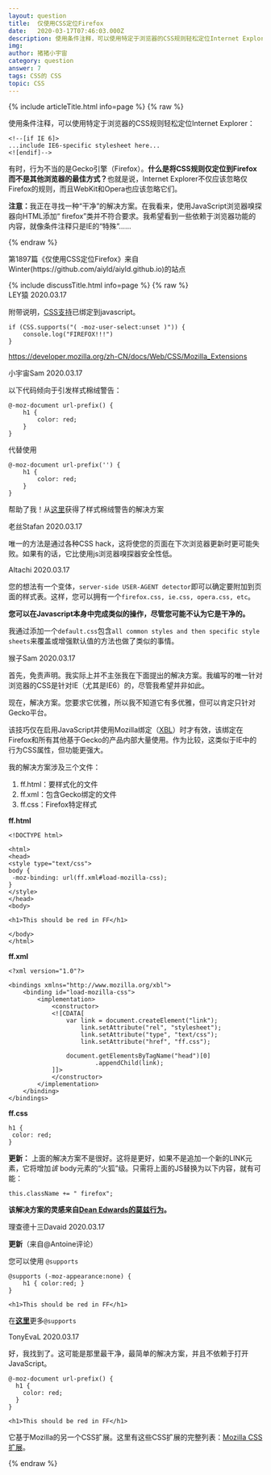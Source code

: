 ```yaml
---
layout: question
title:  仅使用CSS定位Firefox
date:   2020-03-17T07:46:03.000Z
description: 使用条件注释，可以使用特定于浏览器的CSS规则轻松定位Internet Explorer：<\!--\[if IE 6\]>...include IE6-...
img: 
author: 猪猪小宇宙
category: question
answer: 7
tags: CSS的 CSS
topic: CSS
---
```

<div class="article-root">
  <div class="article">
    {% include articleTitle.html info=page %}
    {% raw %}
    <div class="article-content"><p><font style="vertical-align: inherit;"><font style="vertical-align: inherit;">使用条件注释，可以使用特定于浏览器的CSS规则轻松定位Internet Explorer：</font></font></p>

<pre><code>&lt;!--[if IE 6]&gt;<font></font>
...include IE6-specific stylesheet here...<font></font>
&lt;![endif]--&gt;<font></font>
</code></pre>

<p><font style="vertical-align: inherit;"><font style="vertical-align: inherit;">有时，行为不当的是Gecko引擎（Firefox）。</font></font><strong><font style="vertical-align: inherit;"><font style="vertical-align: inherit;">什么是将CSS规则仅定位到Firefox而不是其他浏览器的最佳方式？</font></font></strong><font style="vertical-align: inherit;"><font style="vertical-align: inherit;">也就是说，Internet Explorer不仅应该忽略仅Firefox的规则，而且WebKit和Opera也应该忽略它们。</font></font></p>

<p><strong><font style="vertical-align: inherit;"><font style="vertical-align: inherit;">注意：</font></font></strong><font style="vertical-align: inherit;"><font style="vertical-align: inherit;">我正在寻找一种“干净”的解决方案。</font><font style="vertical-align: inherit;">在我看来，使用JavaScript浏览器嗅探器向HTML添加“ firefox”类并不符合要求。</font><font style="vertical-align: inherit;">我希望看到一些依赖于浏览器功能的内容，就像条件注释只是IE的“特殊”……</font></font></p></div>
    {% endraw %}
  </div>
  <p class="winter_mark">第1897篇《仅使用CSS定位Firefox》来自Winter(https://github.com/aiyld/aiyld.github.io)的站点</p>
  <div class="discuss-wrapper">
    {% include discussTitle.html info=page %}
    {% raw %}
    <div class="discuss-item">
        <div class="discuss-parent">
          <div class="discuss-meta">
            <span class="discuss-user">LEY猿</span>
            <span class="discuss-time">2020.03.17</span>
          </div>
          <div class="discuss-comment"><p><a href="https://developer.mozilla.org/en-US/docs/Web/CSS/@supports" rel="nofollow noreferrer"><font style="vertical-align: inherit;"></font></a><font style="vertical-align: inherit;"><font style="vertical-align: inherit;">附带说明，</font><a href="https://developer.mozilla.org/en-US/docs/Web/CSS/@supports" rel="nofollow noreferrer"><font style="vertical-align: inherit;">CSS支持</font></a><font style="vertical-align: inherit;">已绑定到javascript。</font></font></p>

<p></p><div class="snippet" data-lang="js" data-hide="false" data-console="true" data-babel="false">
<div class="snippet-code">
<pre class="snippet-code-js lang-js prettyprint-override"><code>if (CSS.supports("( -moz-user-select:unset )")) {<font></font>
    console.log("FIREFOX!!!")<font></font>
}</code></pre>
</div>
</div>
<p></p>

<p><a href="https://developer.mozilla.org/en-US/docs/Web/CSS/Mozilla_Extensions" rel="nofollow noreferrer"><font style="vertical-align: inherit;"><font style="vertical-align: inherit;">https://developer.mozilla.org/zh-CN/docs/Web/CSS/Mozilla_Extensions</font></font></a></p></div>
        </div></div><div class="discuss-item">
        <div class="discuss-parent">
          <div class="discuss-meta">
            <span class="discuss-user">小宇宙Sam</span>
            <span class="discuss-time">2020.03.17</span>
          </div>
          <div class="discuss-comment"><p><font style="vertical-align: inherit;"><font style="vertical-align: inherit;">以下代码倾向于引发样式棉绒警告：</font></font></p>

<pre><code>@-moz-document url-prefix() {<font></font>
    h1 {<font></font>
        color: red;<font></font>
    }<font></font>
}<font></font>
</code></pre>

<p><font style="vertical-align: inherit;"><font style="vertical-align: inherit;">代替使用 </font></font></p>

<pre><code>@-moz-document url-prefix('') {<font></font>
    h1 {<font></font>
        color: red;<font></font>
    }<font></font>
}<font></font>
</code></pre>

<p><font style="vertical-align: inherit;"><font style="vertical-align: inherit;">帮助了我！</font><font style="vertical-align: inherit;">从</font><a href="https://stylelint.io/user-guide/rules/function-url-quotes/" rel="nofollow noreferrer"><font style="vertical-align: inherit;">这里</font></a><font style="vertical-align: inherit;">获得了样式棉绒警告的解决方案</font></font><a href="https://stylelint.io/user-guide/rules/function-url-quotes/" rel="nofollow noreferrer"><font style="vertical-align: inherit;"></font></a> </p></div>
        </div></div><div class="discuss-item">
        <div class="discuss-parent">
          <div class="discuss-meta">
            <span class="discuss-user">老丝Stafan</span>
            <span class="discuss-time">2020.03.17</span>
          </div>
          <div class="discuss-comment"><p><font style="vertical-align: inherit;"><font style="vertical-align: inherit;">唯一的方法是通过各种CSS hack，这将使您的页面在下次浏览器更新时更可能失败。</font><font style="vertical-align: inherit;">如果有的话，它比使用js浏览器嗅探器安全性低。</font></font></p></div>
        </div></div><div class="discuss-item">
        <div class="discuss-parent">
          <div class="discuss-meta">
            <span class="discuss-user">AItachi</span>
            <span class="discuss-time">2020.03.17</span>
          </div>
          <div class="discuss-comment"><p><font style="vertical-align: inherit;"><font style="vertical-align: inherit;">您的想法有一个变体，</font></font><code>server-side USER-AGENT detector</code><font style="vertical-align: inherit;"><font style="vertical-align: inherit;">即可以确定要附加到页面的样式表。</font><font style="vertical-align: inherit;">这样，您可以拥有一个</font></font><code>firefox.css, ie.css, opera.css, etc</code><font style="vertical-align: inherit;"><font style="vertical-align: inherit;">。</font></font></p>

<p><strong><font style="vertical-align: inherit;"><font style="vertical-align: inherit;">您可以在Javascript本身中完成类似的操作，尽管您可能不认为它是干净的。</font></font></strong></p>

<p><font style="vertical-align: inherit;"><font style="vertical-align: inherit;">我通过</font><font style="vertical-align: inherit;">添加</font><font style="vertical-align: inherit;">一个</font></font><code>default.css</code><font style="vertical-align: inherit;"><font style="vertical-align: inherit;">包含</font></font><code>all common styles and then specific style sheets</code><font style="vertical-align: inherit;"><font style="vertical-align: inherit;">来覆盖或增强默认值的方法</font><font style="vertical-align: inherit;">也做了类似的事情</font><font style="vertical-align: inherit;">。</font></font></p></div>
        </div></div><div class="discuss-item">
        <div class="discuss-parent">
          <div class="discuss-meta">
            <span class="discuss-user">猴子Sam</span>
            <span class="discuss-time">2020.03.17</span>
          </div>
          <div class="discuss-comment"><p><font style="vertical-align: inherit;"><font style="vertical-align: inherit;">首先，免责声明。</font><font style="vertical-align: inherit;">我实际上并不主张我在下面提出的解决方案。</font><font style="vertical-align: inherit;">我编写的唯一针对浏览器的CSS是针对IE（尤其是IE6）的，尽管我希望并非如此。</font></font></p>

<p><font style="vertical-align: inherit;"><font style="vertical-align: inherit;">现在，解决方案。</font><font style="vertical-align: inherit;">您要求它优雅，所以我不知道它有多优雅，但可以肯定只针对Gecko平台。</font></font></p>

<p><font style="vertical-align: inherit;"><font style="vertical-align: inherit;">该技巧仅在启用JavaScript并使用Mozilla绑定（</font></font><a href="https://developer.mozilla.org/en/XBL/XBL_1.0_Reference" rel="noreferrer"><font style="vertical-align: inherit;"><font style="vertical-align: inherit;">XBL</font></font></a><font style="vertical-align: inherit;"><font style="vertical-align: inherit;">）</font><font style="vertical-align: inherit;">时才有效</font><font style="vertical-align: inherit;">，该</font><font style="vertical-align: inherit;">绑定</font><font style="vertical-align: inherit;">在Firefox和所有其他基于Gecko的产品内部大量使用。</font><font style="vertical-align: inherit;">作为比较，这类似于IE中的行为CSS属性，但功能更强大。</font></font></p>

<p><font style="vertical-align: inherit;"><font style="vertical-align: inherit;">我的解决方案涉及三个文件：</font></font></p>

<ol>
<li><font style="vertical-align: inherit;"><font style="vertical-align: inherit;">ff.html：要样式化的文件</font></font></li>
<li><font style="vertical-align: inherit;"><font style="vertical-align: inherit;">ff.xml：包含Gecko绑定的文件</font></font></li>
<li><font style="vertical-align: inherit;"><font style="vertical-align: inherit;">ff.css：Firefox特定样式</font></font></li>
</ol>

<p><strong><font style="vertical-align: inherit;"><font style="vertical-align: inherit;">ff.html</font></font></strong></p>

<pre><code>&lt;!DOCTYPE html&gt;<font></font>
<font></font>
&lt;html&gt;<font></font>
&lt;head&gt;<font></font>
&lt;style type="text/css"&gt;<font></font>
body {<font></font>
 -moz-binding: url(ff.xml#load-mozilla-css);<font></font>
}<font></font>
&lt;/style&gt;<font></font>
&lt;/head&gt;<font></font>
&lt;body&gt;<font></font>
<font></font>
&lt;h1&gt;This should be red in FF&lt;/h1&gt;<font></font>
<font></font>
&lt;/body&gt;<font></font>
&lt;/html&gt;<font></font>
</code></pre>

<p><strong><font style="vertical-align: inherit;"><font style="vertical-align: inherit;">ff.xml</font></font></strong></p>

<pre><code>&lt;?xml version="1.0"?&gt;<font></font>
<font></font>
&lt;bindings xmlns="http://www.mozilla.org/xbl"&gt;<font></font>
    &lt;binding id="load-mozilla-css"&gt;<font></font>
        &lt;implementation&gt;<font></font>
            &lt;constructor&gt;<font></font>
            &lt;![CDATA[<font></font>
                var link = document.createElement("link");<font></font>
                    link.setAttribute("rel", "stylesheet");<font></font>
                    link.setAttribute("type", "text/css");<font></font>
                    link.setAttribute("href", "ff.css");<font></font>
<font></font>
                document.getElementsByTagName("head")[0]<font></font>
                        .appendChild(link);<font></font>
            ]]&gt;<font></font>
            &lt;/constructor&gt;<font></font>
        &lt;/implementation&gt;<font></font>
    &lt;/binding&gt;<font></font>
&lt;/bindings&gt;<font></font>
</code></pre>

<p><strong><font style="vertical-align: inherit;"><font style="vertical-align: inherit;">ff.css</font></font></strong></p>

<pre><code>h1 {<font></font>
 color: red;<font></font>
}<font></font>
</code></pre>

<p><strong><font style="vertical-align: inherit;"><font style="vertical-align: inherit;">更新：</font></font></strong><font style="vertical-align: inherit;"><font style="vertical-align: inherit;"> 
上面的解决方案不是很好。</font><font style="vertical-align: inherit;">这将是更好，如果不是追加一个新的LINK元素，它将增加</font></font><em><font style="vertical-align: inherit;"><font style="vertical-align: inherit;">该</font></font></em><font style="vertical-align: inherit;"><font style="vertical-align: inherit;"> body元素的“火狐”级。</font><font style="vertical-align: inherit;">只需将上面的JS替换为以下内容，就有可能：</font></font></p>

<pre><code>this.className += " firefox";
</code></pre>

<p><strong><font style="vertical-align: inherit;"><font style="vertical-align: inherit;">该解决方案的灵感来自</font></font><a href="http://dean.edwards.name/moz-behaviors/" rel="noreferrer"><font style="vertical-align: inherit;"><font style="vertical-align: inherit;">Dean Edwards的莫兹行为</font></font></a><font style="vertical-align: inherit;"><font style="vertical-align: inherit;">。</font></font></strong></p></div>
        </div></div><div class="discuss-item">
        <div class="discuss-parent">
          <div class="discuss-meta">
            <span class="discuss-user">理查德十三Davaid</span>
            <span class="discuss-time">2020.03.17</span>
          </div>
          <div class="discuss-comment"><p><strong><font style="vertical-align: inherit;"><font style="vertical-align: inherit;">更新</font></font></strong><font style="vertical-align: inherit;"><font style="vertical-align: inherit;">（来自@Antoine评论）</font></font></p>

<p><font style="vertical-align: inherit;"><font style="vertical-align: inherit;">您可以使用 </font></font><code>@supports</code></p>

<p></p><div class="snippet" data-lang="js" data-hide="false" data-console="false" data-babel="false">
<div class="snippet-code">
<pre class="snippet-code-css lang-css prettyprint-override"><code>@supports (-moz-appearance:none) {<font></font>
    h1 { color:red; } <font></font>
}</code></pre>
<pre class="snippet-code-html lang-html prettyprint-override"><code>&lt;h1&gt;This should be red in FF&lt;/h1&gt;</code></pre>
</div>
</div>
<p></p>

<p><font style="vertical-align: inherit;"><font style="vertical-align: inherit;">在</font><strong><a href="https://developer.mozilla.org/en-US/docs/Web/CSS/@supports" rel="noreferrer"><font style="vertical-align: inherit;">这里</font></a></strong><font style="vertical-align: inherit;">更多</font></font><code>@supports</code> <strong><a href="https://developer.mozilla.org/en-US/docs/Web/CSS/@supports" rel="noreferrer"><font style="vertical-align: inherit;"></font></a></strong></p></div>
        </div></div><div class="discuss-item">
        <div class="discuss-parent">
          <div class="discuss-meta">
            <span class="discuss-user">TonyEvaL</span>
            <span class="discuss-time">2020.03.17</span>
          </div>
          <div class="discuss-comment"><p><font style="vertical-align: inherit;"><font style="vertical-align: inherit;">好，我找到了。</font><font style="vertical-align: inherit;">这可能是那里最干净，最简单的解决方案，并且不依赖于打开JavaScript。</font></font></p>

<p></p><div class="snippet" data-lang="js" data-hide="false" data-console="true" data-babel="false">
<div class="snippet-code">
<pre class="snippet-code-css lang-css prettyprint-override"><code>@-moz-document url-prefix() {<font></font>
  h1 {<font></font>
    color: red;<font></font>
  }<font></font>
}</code></pre>
<pre class="snippet-code-html lang-html prettyprint-override"><code>&lt;h1&gt;This should be red in FF&lt;/h1&gt;</code></pre>
</div>
</div>
<p></p>

<p><font style="vertical-align: inherit;"><font style="vertical-align: inherit;">它基于Mozilla的另一个CSS扩展。</font><font style="vertical-align: inherit;">这里有这些CSS扩展的完整列表：</font></font><a href="https://developer.mozilla.org/en-US/docs/Web/CSS/Mozilla_Extensions" rel="noreferrer"><font style="vertical-align: inherit;"><font style="vertical-align: inherit;">Mozilla CSS扩展</font></font></a><font style="vertical-align: inherit;"><font style="vertical-align: inherit;">。</font></font></p></div>
        </div></div>
    {% endraw %}
  </div>
<div>
